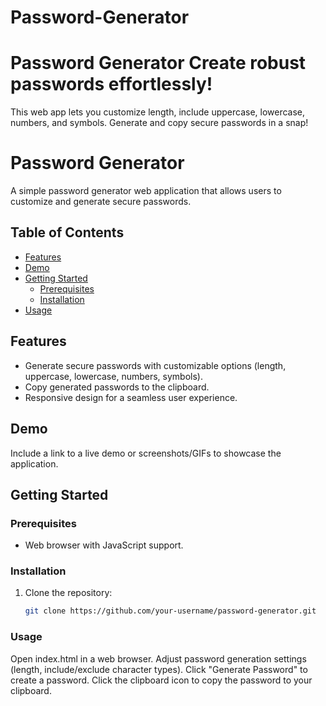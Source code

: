 # Password-Generator
# Password Generator  Create robust passwords effortlessly! 

This web app lets you customize length, include uppercase, lowercase, numbers, and symbols. Generate and copy secure passwords in a snap!

# Password Generator

A simple password generator web application that allows users to customize and generate secure passwords.

## Table of Contents

- [Features](#features)
- [Demo](#demo)
- [Getting Started](#getting-started)
  - [Prerequisites](#prerequisites)
  - [Installation](#installation)
- [Usage](#usage)

## Features

- Generate secure passwords with customizable options (length, uppercase, lowercase, numbers, symbols).
- Copy generated passwords to the clipboard.
- Responsive design for a seamless user experience.

## Demo

Include a link to a live demo or screenshots/GIFs to showcase the application.

## Getting Started

### Prerequisites

- Web browser with JavaScript support.

### Installation

1. Clone the repository:
   ```bash
   git clone https://github.com/your-username/password-generator.git

### Usage
Open index.html in a web browser.
Adjust password generation settings (length, include/exclude character types).
Click "Generate Password" to create a password.
Click the clipboard icon to copy the password to your clipboard.


